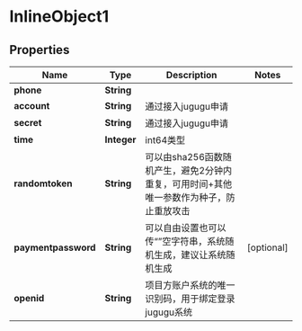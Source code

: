 

# InlineObject1

## Properties

Name | Type | Description | Notes
------------ | ------------- | ------------- | -------------
**phone** | **String** |  | 
**account** | **String** | 通过接入jugugu申请 | 
**secret** | **String** | 通过接入jugugu申请 | 
**time** | **Integer** | int64类型 | 
**randomtoken** | **String** | 可以由sha256函数随机产生，避免2分钟内重复，可用时间+其他唯一参数作为种子，防止重放攻击 | 
**paymentpassword** | **String** | 可以自由设置也可以传“”空字符串，系统随机生成，建议让系统随机生成 |  [optional]
**openid** | **String** | 项目方账户系统的唯一识别码，用于绑定登录jugugu系统 | 




